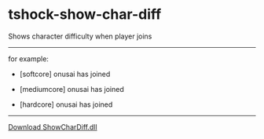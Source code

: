 # tshock-show-char-diff
 Shows character difficulty when player joins

***

for example: 

- [softcore] onusai has joined

- [mediumcore] onusai has joined

- [hardcore] onusai has joined

***

[Download ShowCharDiff.dll](https://github.com/onusai/tshock-show-char-diff/raw/main/bin/Debug/net6.0/ShowCharDiff.dll)
